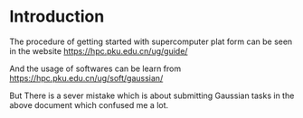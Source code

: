 # Introduction
The procedure of getting started with supercomputer plat form can be seen in the website https://hpc.pku.edu.cn/ug/guide/

And the usage of softwares can be learn from https://hpc.pku.edu.cn/ug/soft/gaussian/

But There is a sever mistake which is about submitting Gaussian tasks in the above document which confused me a lot.

